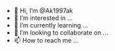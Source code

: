 - 👋 Hi, I’m @Ak1997ak
- 👀 I’m interested in ...
- 🌱 I’m currently learning ...
- 💞️ I’m looking to collaborate on ...
- 📫 How to reach me ...

<!---
Ak1997ak/Ak1997ak is a ✨ special ✨ repository because its `README.md` (this file) appears on your GitHub profile.
You can click the Preview link to take a look at your changes.
--->

